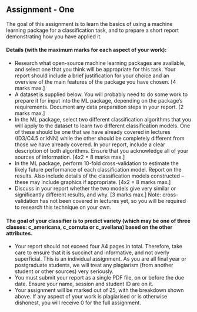## Assignment - One

<p>The goal of this assignment is to learn the basics of using a machine learning package for a classification task, and to prepare a short report demonstrating how you have applied it.</P>

#### Details (with the maximum marks for each aspect of your work):

* Research what open-source machine learning packages are available, and select one that you think will be appropriate for this task. Your report should include a brief justification for your choice and an overview of the main features of the package you have chosen. [4 marks max.]
* A dataset is supplied below. You will probably need to do some work to prepare it for input into the ML package, depending on the package’s requirements. Document any data preparation steps in your report. [2 marks max.]
* In the ML package, select two different classification algorithms that you will apply to the dataset to learn two different classification models. One of these should be one that we have already covered in lectures (ID3/C4.5 or kNN) while the other should be completely different from those we have already covered. In your report, include a clear description of both algorithms. Ensure that you acknowledge all of your sources of information. [4x2 = 8 marks max.]
* In the ML package, perform 10-fold cross-validation to estimate the likely future performance of each classification model. Report on the results. Also include details of the classification models constructed – these may include graphics if appropriate. [4x2 = 8 marks max.]
* Discuss in your report whether the two models give very similar or significantly different results, and why. [3 marks max.]
Note: cross-validation has not been covered in lectures yet, so you will be required to research this technique on your own.


#### The goal of your classifier is to predict variety (which may be one of three classes: c_americana, c_cornuta or c_avellana) based on the other attributes.

* Your report should not exceed four A4 pages in total. Therefore, take care to ensure that it is succinct and informative, and not overly superficial. This is an individual assignment. As you are all final year or postgraduate students, we will treat any plagiarism (from another student or other sources) very seriously.
* You must submit your report as a single PDF file, on or before the due date. Ensure your name, session and student ID are on it.
* Your assignment will be marked out of 25, with the breakdown shown above. If any aspect of your work is plagiarised or is otherwise dishonest, you will receive 0 for the full assignment.


